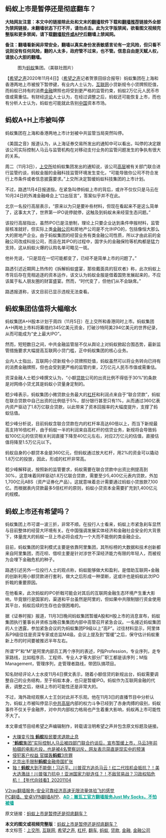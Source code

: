  <h2>蚂蚁上市是暂停还是彻底翻车？</h2> <p class="notice"><b>大陆网友注意：本文中的链接除此处和文末的<a href="https://github.com/bannedbook/fanqiang" >翻墙</a>软件下载和<a href="https://github.com/killgcd/justmysocks/blob/master/README.md">翻墙推荐</a>链接外全部为禁网链接，未翻墙状态下打不开，请勿点击。此为文字版禁闻，欲看图文视频完整版和更多禁闻，请下载<a href="https://github.com/bannedbook/fanqiang">翻墙软件或APP</a>后翻墙上禁闻网。</p><p>备注：翻墙看新闻非常安全，翻墙以真实身份发表敏感言论有一定风险，但只看不说则没有任何风险，翻的人太多，政府管不过来，也不管。信息自由是天赋人权，请放心大胆的翻墙。</b></p>  <div class="entry"> <figure><figcaption>图为<a href="https://www.bannedbook.org/bnews/tag/%e8%9a%82%e8%9a%81/" class="st_tag internal_tag" rel="tag" title="标签 蚂蚁 下的日志">蚂蚁</a>集团。（美联社图片）</figcaption></figure> <p>【<span class='wp_keywordlink_affiliate'><a href="https://www.soundofhope.org" title="希望之声" target="_blank">希望之声</a></span>2020年11月4日】（<a href="https://www.bannedbook.org/bnews/tag/%e5%b8%8c%e6%9c%9b%e4%b9%8b%e5%a3%b0/" class="st_tag internal_tag" rel="tag" title="标签 希望之声 下的日志">希望之声</a>记者贺景田综合报导）蚂蚁集团在上海和香港两地上市被按下暂停键，有业内人士认为，<a href="https://www.bannedbook.org/bnews/tag/%e4%ba%92%e8%81%94%e7%bd%91/" class="st_tag internal_tag" rel="tag" title="标签 互联网 下的日志">互联网</a>小贷新规令小贷牌照贬值，而蚂蚁已持有的消费<a href="https://www.bannedbook.org/bnews/tag/%E9%87%91%E8%9E%8D/" class="st_tag internal_tag" rel="tag" title="标签 金融 下的日志">金融</a>牌照也将受到更严格的监管约束，蚂蚁2万亿元人民币市值或需重估。有财经<span class='wp_keywordlink_affiliate'><a href="https://www.bannedbook.org/bnews/comments/" title="新闻评论" target="_blank">评论</a></span>人士认为，在经过调整之后，蚂蚁还可能恢复上市，而也有分析人士认为，蚂蚁也可能就此告别<span class='wp_keywordlink_affiliate'><a href="https://www.bannedbook.org/" title="中国" target="_blank">中国</a></span>资本市场。</p> <h2><strong>蚂蚁A+H上市被叫停</strong></h2> <p>蚂蚁集团在上海和香港两地上市计划被中共监管当局突然叫停。</p> <p>《美国之音》报道认为，从上海证券交易所发出的通知中可以看出，叫停的决定跟该公司实际控制人马云与监管机构在对移动支付业务的监管问题发生的争执有很大的关系。</p> <p>周二（11月3日），<a href="https://www.bannedbook.org/bnews/tag/%e4%b8%8a%e4%ba%a4%e6%89%80/" class="st_tag internal_tag" rel="tag" title="标签 上交所 下的日志">上交所</a>给蚂蚁集团发出的通知说，该公司<span class='wp_keywordlink_affiliate'><a href="https://www.bannedbook.org/bnews/ccpdope/" title="中共高层内幕" target="_blank">高层</a></span>被有关部门联合进行监管约谈，蚂蚁金服的金融科技监管环境发生变化，“可能导致你公司不符合发行上市条件或者信息披露要求。”上交所决定暂缓蚂蚁科技集团的上市计划。</p> <p>不过，路透11月4日报道指，在紧急叫停蚂蚁上市的背后，或许不仅仅只是马云在10月24日的外滩金融峰会上“口出狂言”，答案似乎并不在此。</p> <p>北京一名投行高层表示，“原来以为只是要补些材料，但现在看起来不是这么简单了，这事太大了，世界第一IPO说停就停，这触及到蚂蚁未来经营生态问题。”</p> <p>该投行高层指出，虽然IPO已是注册制，理论上只要企业达到条件申报材料，监管层核准就好，但实际上类<a href="https://www.bannedbook.org/bnews/tag/%E9%87%91%E8%9E%8D%E5%85%AC%E5%8F%B8/" class="st_tag internal_tag" rel="tag" title="标签 金融公司 下的日志">金融公司</a>和房地产公司是不允许IPO的，包括像恒大那么大的房地产企业。由于蚂蚁集团的经营业务有类金融公司性质，所以才由此前的金融公司改成科技公司，而且在其IPO的过程中，国字头的金融保险等机构都是猛力支持，这从蚂蚁火爆的认购名单可略见一斑。</p>  <p>他补充说，“只是现在一切可能都变了，已经不是简单上市的问题了。”</p> <p>路透引述近期网上热传的《拆解蚂蚁盛宴，那些戴面具的狂欢者》称，此次蚂蚁上市背后存在竞相追逐的资本运作，该文认为蚂蚁金服是借着国势发展起来的，不应该属于私人朋友圈的财富盛宴。然而，“时代变了，但他们从不会缺席。”</p> <p>路透报道称，该文目前已显示违规无法查看。</p> <h2><strong>蚂蚁集团估值将大幅缩水</strong></h2> <p>蚂蚁集团A+H股本计划于周四（11月5日）在上交所和香港同时上市。蚂蚁集团A+H两地上市料将筹措约345亿美元资金，打破沙特阿美294亿美元的世界纪录，从而可能成为“史上最大IPO”。</p> <p>然而，短短数日之间，中共金融监管层不仅从舆论上对蚂蚁掀起合围态势，最新监管措施要求大幅提高互联网小贷门槛，正中蚂蚁集团的核心业务。</p> <p>业内人士指出，互联网小贷新规令小贷牌照贬值，蚂蚁虽然可以将业务转向已持有的消费金融牌照，但也会受到更严格的监管约束，2万亿元人民币市值或需重估。</p> <p>资深金融人士嵇少峰撰文认为，“小额<a href="https://www.bannedbook.org/bnews/tag/%E8%B4%B7%E6%AC%BE/" class="st_tag internal_tag" rel="tag" title="标签 贷款 下的日志">贷款</a>公司的出资比例不得低于30%”的条款是对网络小贷尤其是蚂蚁小贷量身定制的。</p>  <p>嵇少峰表示，蚂蚁集团小微贷款业务最大的<a href="https://www.bannedbook.org/bnews/tag/%E6%9D%A0%E6%9D%86/" class="st_tag internal_tag" rel="tag" title="标签 杠杆 下的日志">杠杆</a>和利润点来自于“联合贷款”，蚂蚁在联合贷款中自己出资的比例低于5%，部分银行甚至只有1%，从而通过360亿表内资产驱动了1.8万亿联合贷款，以此带来了资本回报率的大幅度提升，支撑了蚂蚁估值。</p> <p>嵇少峰分析说，目前蚂蚁含联合贷款在内的杠杆率高达60倍以上，而当下新规最高支持16倍杠杆，由于蚂蚁一半的利润来自高杠杆的信贷业务，新规将会导致蚂蚁100亿元的信贷相关利润直接下降至40亿元左右，对应2万亿元的估值，直接估值将降至1.5万亿元以下。</p> <p>蚂蚁自身的小额贷本金是360亿元，但蚂蚁通过放大杠杆，用2%的资金可以撬动1.8万亿的投放，因此，形成的杠杆非常高。</p> <p>嵇少峰解释说，按照新的监管要求，蚂蚁需要在联合贷款中出资比例提高到30%，这意味着同样驱动1.8万亿联合贷款，需要至少5,400亿元表内贷款，外加1,700亿元ABS（资产证券化产品）。这就意味着总计需要通过蚂蚁小贷放款7,100亿。而根据表内贷款最多5倍杠杆的原则，蚂蚁小贷资本金需要扩充到1,400亿元的规模。</p> <h2><strong>蚂蚁上市还有希望吗？</strong></h2> <p>蚂蚁集团上市可谓一波三折，非常不顺。在投行人士看来，蚂蚁上市紧急刹车显然与目前整体的经营大环境有关。在中国强调发展实体经济和金融社会安全的大背景下，体量庞大的蚂蚁一旦上市必将会成为一个大而不能倒的类金融企业。</p> <p>目前，蚂蚁集团的营利模式主要是依靠阿里集团，其所标榜的大数据和技术创新都来自阿里集团，而花呗、借呗主要是针对涉世不深经济能力有限的年轻人，而被视为会埋下金融危机的种子。</p> <p>路透引述另外一位投行人士的观点称，蚂蚁能够做大和盈利，是借助互联网+金融的创新利用小额贷款进行套利，做大之后形成一种垄断，这或许也是蚂蚁此次IPO折戟的重要原因。</p>  <p>在他看来，此次蚂蚁的IPO折戟可能会对其后的互联网金融生态环境产生重大影响，毕竟银行是国家的，渠道和平台虽然是阿里的，但如果中共限制银行资金使用其平台，蚂蚁后续的生存也会很困难的。</p> <p>据《证券时报》报道，11月3日晚间蚂蚁集团暂缓A股和H股上市的消息宣布，蚂蚁集团执行董事长井贤栋当晚召集集团内部中高管召开紧急会议。一名接近蚂蚁集团的人士透露，参加紧急会议的为蚂蚁集团P9级以上“高P”。过往材料显示，阿里体系P9级往往是资深专家或总监M4级。会议上提及到“暂缓”之后，保守估计蚂蚁重新上市的时间要被推迟半年左右。</p> <p>所谓“P”和“M”是阿里内部员工两个序列的表述，P指Profession，专业序列，走专家路线，比如程序员、工程师、专业人才等大部分厂职工都是该序列；M指Management，管理序列，走管理者路线，带团队搞项目。</p> <p>知名财经评论人士水皮11月4日撰文表示，随着小额信贷的新规出台，蚂蚁需要调整自己的业务结构，至于蚂蚁本身，也只是暂缓IPO。蚂蚁作为互联网金融的代表，调整之后，继续上市的可能性还是非常大的。</p> <p>不过，海外政经观察人士王剑对此并不乐观。他在11月3日的直播节目中分析认为，蚂蚁上市被叫停显示<span class='wp_keywordlink_affiliate'><a href="https://www.bannedbook.org/bnews/ccpdope/" title="中共高层" target="_blank">中共高层</a></span>内部的权力斗争已经到了赤身肉搏的级别，蚂蚁事件不仅关乎金融界，对中共内部权力格局也产生着重大影响，蚂蚁再上市可能性不大了。</p> <p>本文章或节目经希望之声编辑制作，转载请注明希望之声并包含原文标题及链接。</p> <ul class='op-related-articles' title='相关阅读'> <li><a href='https://www.bannedbook.org/bnews/bannedvideo/20201105/1425938.html' target='_blank'>大赚变亏蚀 <b>蚂蚁</b>股民要求退款止息</a></li> <li><a href='https://www.bannedbook.org/bnews/bannedvideo/20201104/1425837.html' target='_blank'>“<b>蚂蚁</b>集团”实际控制人马云被四部门联合约谈后，宣布暂缓上市，马云3年前拍摄的电影片段，也是被4名警察训斥，网友表示简直是现实中的预演</a></li> <li><a href='https://www.bannedbook.org/bnews/baitai/20201104/1425812.html' target='_blank'>侵犯客户权益 官媒轰<b>蚂蚁</b>3宗罪</a></li> <li><a href='https://www.bannedbook.org/bnews/baitai/20201104/1425807.html' target='_blank'>北京出手限制<b>蚂蚁</b>金融帝国扩张</a></li> <li><a href='https://www.bannedbook.org/bnews/taiwannews/20201104/1425797.html' target='_blank'>独！<b>蚂蚁</b>大到不能倒！习近平、川普双方追杀马云！红二代找机会抵抗？！美大选激战！川普强力抗中！亚洲国家力挺连任？！不敌贸易战？习政权陷危机！【年代向钱看】20201104</a></li> </ul> <p class="texttj"> <a href="https://www.bannedbook.org/forum23/topic22702.html" target="_blank">V2ray翻墙服务-安全可靠经济高速无限流量体验飞的感觉</a><br/> <a href="https://github.com/bannedbook/fanqiang/wiki/%E7%A6%81%E9%97%BB%E7%BD%91%E5%AE%89%E5%8D%93%E7%BF%BB%E5%A2%99%E6%96%B0%E9%97%BBAPP" target="_blank">PC翻墙、安卓VPN翻墙APP</a>、<span onclick="window.open('https://github.com/killgcd/justmysocks/blob/master/README.md')" style="font-weight:bold;color:#00A191;cursor:pointer;text-decoration:underline;outline:none">AD：搬瓦工官方翻墙服务Just My Socks，不怕被墙</span></p><p>原文链接：<a class="src_link"  href="https://www.soundofhope.org/post/439414" target="_blank">蚂蚁上市是暂停还是彻底翻车？</a></p> <a name='sharetosocial'></a>       <div><b>本文的图文或视频完整版</b>：<a href='https://www.bannedbook.org/bnews/comments/20201105/1425962.html'>蚂蚁上市是暂停还是彻底翻车？</a></div>  </div><!--END ENTRY--> <div class="postfooter"> <div>本文标签：<a href="https://www.bannedbook.org/bnews/tag/%e4%b8%8a%e4%ba%a4%e6%89%80/" rel="tag">上交所</a>, <a href="https://www.bannedbook.org/bnews/tag/%e4%ba%92%e8%81%94%e7%bd%91/" rel="tag">互联网</a>, <a href="https://www.bannedbook.org/bnews/tag/%e5%b8%8c%e6%9c%9b%e4%b9%8b%e5%a3%b0/" rel="tag">希望之声</a>, <a href="https://www.bannedbook.org/bnews/tag/%E6%9D%A0%E6%9D%86/" rel="tag">杠杆</a>, <a href="https://www.bannedbook.org/bnews/tag/%E7%BF%BB%E8%BD%A6/" rel="tag">翻车</a>, <a href="https://www.bannedbook.org/bnews/tag/%e8%9a%82%e8%9a%81/" rel="tag">蚂蚁</a>, <a href="https://www.bannedbook.org/bnews/tag/%E8%B4%B7%E6%AC%BE/" rel="tag">贷款</a>, <a href="https://www.bannedbook.org/bnews/tag/%E9%87%91%E8%9E%8D/" rel="tag">金融</a>, <a href="https://www.bannedbook.org/bnews/tag/%E9%87%91%E8%9E%8D%E5%85%AC%E5%8F%B8/" rel="tag">金融公司</a></div>  </div><!--END POSTFOOTER--> 